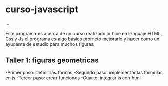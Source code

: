 # curso-javascript

...

Este programa es acerca de un curso realizado lo hice en lenguaje HTML, Css y Js
el programa es algo básico prometo mejorarlo y hacer como un ayudante de estudio para muchos figuras 

## Taller 1: figuras geometricas

-Primer paso: definir las formas
-Segundo paso: implementar las formulas en js
-Tercer paso: crear funciones
-Cuarto: integrar js con html
